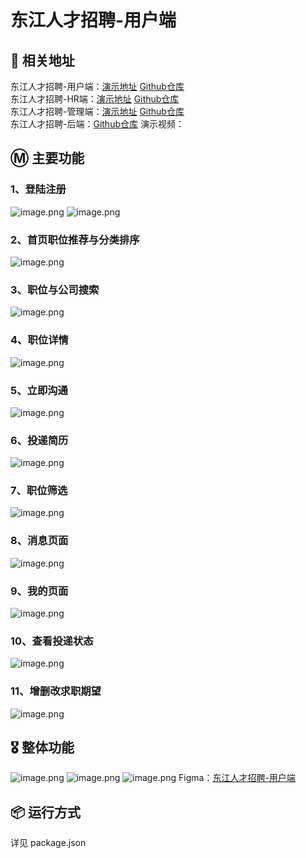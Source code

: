 # 东江人才招聘-用户端

## 📃 相关地址

东江人才招聘-用户端：[演示地址](https://djyh.ucstu.com) [Github仓库](https://github.com/ucstu/djzhaopin_yonghuduan)\
东江人才招聘-HR端：[演示地址](https://djhr.ucstu.com) [Github仓库](https://github.com/ucstu/djzhaopin_hrduan)\
东江人才招聘-管理端：[演示地址](https://djadmin.ucstu.com) [Github仓库](https://github.com/ucstu/djzhaopin_admin)\
东江人才招聘-后端：[Github仓库](https://github.com/ucstu/djzhaopin_backend)
演示视频：

## Ⓜ️ 主要功能

### 1、登陆注册

![image.png](https://s2.loli.net/2022/11/01/rAEJcogHsZGCjiF.png)
![image.png](https://s2.loli.net/2022/11/01/igKz8q4BmjGFtaf.png)

### 2、首页职位推荐与分类排序

![image.png](https://s2.loli.net/2022/11/01/6Kq2H3fvWA4IeFV.png)

### 3、职位与公司搜索

![image.png](https://s2.loli.net/2022/11/01/FThdnzl7Gr621bw.png)

### 4、职位详情

![image.png](https://s2.loli.net/2022/11/01/jHYMXLblvroeFiS.png)

### 5、立即沟通

![image.png](https://s2.loli.net/2022/11/01/8tenJkDm5lrUAoK.png)

### 6、投递简历

![image.png](https://s2.loli.net/2022/11/01/aLzBVSXTJbuoKDx.png)

### 7、职位筛选

![image.png](https://s2.loli.net/2022/11/01/WkPNwtECfDXaT16.png)

### 8、消息页面

![image.png](https://s2.loli.net/2022/11/01/syX8kgdtV5oznL4.png)

### 9、我的页面

![image.png](https://s2.loli.net/2022/11/01/YtM3LCe5gUfWcyN.png)

### 10、查看投递状态

![image.png](https://s2.loli.net/2022/11/01/RDd5mqtr7kHTAZ3.png)

### 11、增删改求职期望

![image.png](https://s2.loli.net/2022/11/01/cqfxhR7AUHpysw8.png)

## 🎖️ 整体功能

![image.png](https://s2.loli.net/2022/11/01/prqXhC4jfdNAMY9.png)
![image.png](https://s2.loli.net/2022/11/01/lDJhZMYWw5rVQq4.png)
![image.png](https://s2.loli.net/2022/11/01/y931vMCLzNdGuoH.png)
Figma：[东江人才招聘-用户端](https://www.figma.com/file/D4hOFUEFIdGad0qhPjk9VT/%E4%B8%9C%E6%B1%9F%E4%BA%BA%E6%89%8D%E6%8B%9B%E8%81%98-%E7%94%A8%E6%88%B7%E7%AB%AF?node-id=0%3A1)

## 📦 运行方式

详见 package.json
